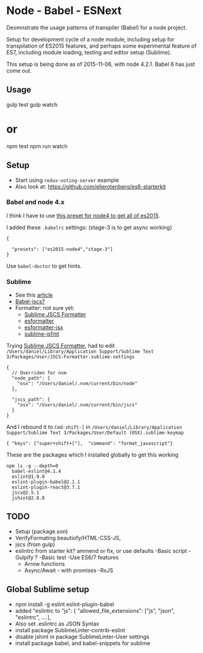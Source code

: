 # Node - Babel - ESNext 
Deomnstrate the usage patterns of transpiler (Babel) for a node project.

Setup for development cycle of a node module, including setup for transpilation of ES2015 features, and perhaps some experimental feature of ES7, including module loading, testing and editor setup (Sublime).

This setup is being done as of 2015-11-06, with node 4.2.1. Babel 6 has just come out.

## Usage

  gulp test
  gulp watch
  # or
  npm test
  npm run watch

## Setup

- Start using `redux-voting-server` example
- Also look at: https://github.com/elierotenberg/es6-starterkit

### Babel and node 4.x

I think I have to use [this preset for node4 to get all of es2015](https://github.com/jbach/babel-preset-es2015-node4).

I added these `.babelrc` settings: (stage-3 is to get async working)

    {
      
      "presets": ["es2015-node4","stage-3"]
    }

Use `babel-doctor` to get hints.

### Sublime

- See this [article](https://medium.com/@dan_abramov/lint-like-it-s-2015-6987d44c5b48)
- [Babel-jscs?](https://github.com/jscs-dev/babel-jscs)
- Formatter: not sure yet: 
  - [Sublime JSCS Formatter](https://github.com/TheSavior/SublimeJSCSFormatter) 
  - [esformatter](https://github.com/millermedeiros/esformatter)
  - [esformatter-jsx](https://github.com/royriojas/esformatter-jsx)
  - [sublime-jsfmt](https://github.com/ionutvmi/sublime-jsfmt)

Trying [Sublime JSCS Formatter](https://github.com/TheSavior/SublimeJSCSFormatter), had to edit `/Users/daniel/Library/Application Support/Sublime Text 3/Packages/User/JSCS-Formatter.sublime-settings`

    {
      // Overriden for nvm
      "node_path": {
        "osx": "/Users/daniel/.nvm/current/bin/node"
      },

      "jscs_path": {
        "osx": "/Users/daniel/.nvm/current/bin/jscs"
      }
    }

And I rebound it to `Cmd-shift-[` in `/Users/daniel/Library/Application Support/Sublime Text 3/Packages/User/Default (OSX).sublime-keymap`

    { "keys": ["super+shift+["],  "command": "format_javascript"}

These are the packages which I installed globally to get this working

    npm ls -g --depth=0
      babel-eslint@4.1.4
      eslint@1.9.0
      eslint-plugin-babel@2.1.1
      eslint-plugin-react@3.7.1
      jscs@2.5.1
      jshint@2.8.0

## TODO

- Setup (package.son)
- VerifyFormating beautiofy/HTML-CSS-JS, 
- jscs (from gulp)
- eslintrc from starter kit? ammend or fix, or use defaults
-Basic script
-Gulpify ?
-Basic test
-Use ES6/7 features
  - Arrow functions
  - Async/Await - with promises
-RxJS

## Global Sublime setup

  - npm install -g eslint eslint-plugin-babel
  - added "eslintrc to "js": { "allowed_file_extensions": ["js", "json", "eslintrc", ....],
  - Also set .eslintrc as JSON Syntax
  - install package SublimeLinter-contrib-eslint
  - disable jshint in package SublimeLinter-User settings
  - install package babel, and babel-snippets for sublime
